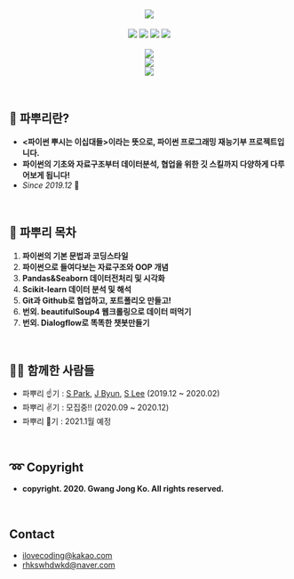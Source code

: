 
<h1 align="center">
  <img src = "https://user-images.githubusercontent.com/29548128/71769266-43433580-2f62-11ea-8d41-ae40f21f8c50.png"><br/>
</h1>

<p align="center">
  <img src = "https://img.shields.io/badge/Language-ython-blue">
  <img src = "https://img.shields.io/badge/Library-Pandas-skyblue">
  <img src = "https://img.shields.io/badge/Library-Seaborn-9cf">
  <img src = "https://img.shields.io/badge/Library-Sklearn-green"> <br/><br/>
  <img src = "https://img.shields.io/badge/파뿌리2기-모집중!-brightgreen"> <br/>
  <img src = "https://img.shields.io/badge/파뿌리2기-모집중!-brightgreen"> <br/>
  <img src = "https://img.shields.io/badge/파뿌리2기-모집중!-brightgreen"> <br/>
</p>
<br>

## 🤔 파뿌리란?
- **<파이썬 뿌시는 이십대들>이라는 뜻으로, 파이썬 프로그래밍 재능기부 프로젝트입니다.**
- **파이썬의 기초와 자료구조부터 데이터분석, 협업을 위한 깃 스킬까지 다양하게 다루어보게 됩니다!**
- *Since 2019.12* 🏃
<br>

## 🤗 파뿌리 목차
1.  **파이썬의 기본 문법과 코딩스타일**
2.  **파이썬으로 들여다보는 자료구조와 OOP 개념**
3.  **Pandas&Seaborn 데이터전처리 및 시각화**
4.  **Scikit-learn 데이터 분석 및 해석**
5.  **Git과 Github로 협업하고, 포트폴리오 만들고!**
6.  **번외. beautifulSoup4 웹크롤링으로 데이터 떠먹기**
7.  **번외. Dialogflow로 똑똑한 챗봇만들기**
<br/>

## 👨‍🎓 함께한 사람들
- 파뿌리 ☝기 : [S Park](https://github.com/vivian0304), [J Byun](https://github.com/JunHyun-DS), [S Lee](https://github.com/gmksf99) (2019.12 ~ 2020.02)
- 파뿌리 ✌기 : 모집중!! (2020.09 ~ 2020.12)
- 파뿌리 🤟기 : 2021.1월 예정
<br>

## :loop: Copyright
- **copyright. 2020. Gwang Jong Ko. All rights reserved.**
<br/>

## Contact
- ilovecoding@kakao.com
- rhkswhdwkd@naver.com
